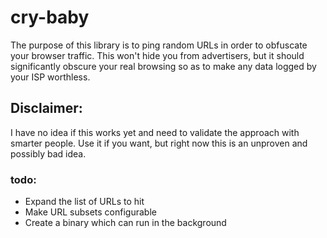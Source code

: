 # cry-baby

The purpose of this library is to ping random URLs in order to obfuscate your browser traffic.  This won't hide
you from advertisers, but it should significantly obscure your real browsing so as to make any data logged by your
ISP worthless.

## Disclaimer:
I have no idea if this works yet and need to validate the approach with smarter people.  Use it if you want,
but right now this is an unproven and possibly bad idea.

### todo:
- Expand the list of URLs to hit
- Make URL subsets configurable
- Create a binary which can run in the background
